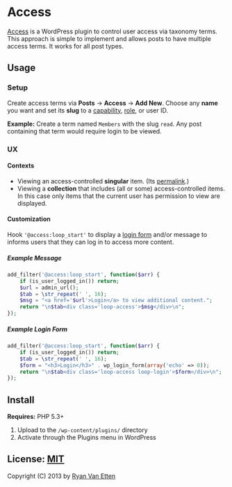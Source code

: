 # Access

[Access](../../) is a WordPress plugin to control user access via taxonomy terms. This approach is simple to implement and allows posts to have multiple access terms. It works for all post types.

## Usage

### Setup

Create access terms via <b>Posts</b> &rarr; <b>Access</b> &rarr; <b>Add New</b>. Choose any <b>name</b> you want and set its <b>slug</b> to a [capability](http://codex.wordpress.org/Roles_and_Capabilities#Capabilities), [role](http://codex.wordpress.org/Roles_and_Capabilities#Roles), or user ID. 

<b>Example:</b> Create a term named `Members` with the slug `read`. Any post containing that term would require login to be viewed.

### UX

#### Contexts

- Viewing an access-controlled <b>singular</b> item. (Its [permalink](http://en.wikipedia.org/wiki/Permalink).)
- Viewing a <b>collection</b> that includes (all or some) access-controlled items. In this case only items that the current user has permission to view are displayed.

#### Customization

Hook `'@access:loop_start'` to display a [login form](http://codex.wordpress.org/Function_Reference/wp_login_form) and/or message to informs users that they can log in to access more content.

##### Example Message

```php
add_filter('@access:loop_start', function($arr) {
    if (is_user_logged_in()) return;
    $url = admin_url();
    $tab = \str_repeat(' ', 16);
    $msg = "<a href='$url'>Login</a> to view additional content.";
    return "\n$tab<div class='loop-access'>$msg</div>\n";
});
```

##### Example Login Form 

```php
add_filter('@access:loop_start', function($arr) {
    if (is_user_logged_in()) return;
    $tab = \str_repeat(' ', 16);
    $form = "<h3>Login</h3>" . wp_login_form(array('echo' => 0));
    return "\n$tab<div class='loop-access loop-login'>$form</div>\n";
});
```

## Install

<b>Requires:</b> PHP 5.3+

1. Upload to the `/wp-content/plugins/` directory
1. Activate through the Plugins menu in WordPress

## License: [MIT](http://opensource.org/licenses/MIT)

Copyright (C) 2013 by [Ryan Van Etten](https://github.com/ryanve)